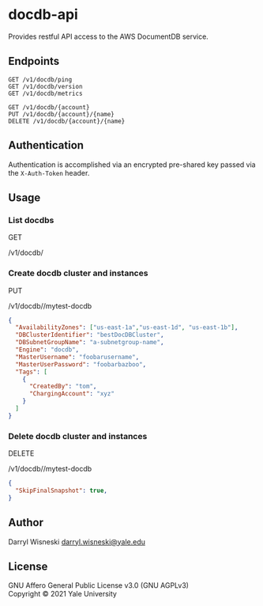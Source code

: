 # docdb-api

Provides restful API access to the AWS DocumentDB service.

## Endpoints

```
GET /v1/docdb/ping
GET /v1/docdb/version
GET /v1/docdb/metrics

GET /v1/docdb/{account}
PUT /v1/docdb/{account}/{name}
DELETE /v1/docdb/{account}/{name}
```

## Authentication

Authentication is accomplished via an encrypted pre-shared key passed via the `X-Auth-Token` header.

## Usage

### List docdbs

GET

/v1/docdb/<AWSAccountID>

### Create docdb cluster and instances

PUT

/v1/docdb/<AWSAccountID>/mytest-docdb

```JSON
{
  "AvailabilityZones": ["us-east-1a","us-east-1d", "us-east-1b"],
  "DBClusterIdentifier": "bestDocDBCluster",
  "DBSubnetGroupName": "a-subnetgroup-name",
  "Engine": "docdb",
  "MasterUsername": "foobarusername",
  "MasterUserPassword": "foobarbazboo",
  "Tags": [
    {
      "CreatedBy": "tom",
      "ChargingAccount": "xyz"
    }
  ]
}
```

### Delete docdb cluster and instances

DELETE

/v1/docdb/<AWSAccountID>/mytest-docdb

```JSON
{
  "SkipFinalSnapshot": true,
}
```

## Author

Darryl Wisneski <darryl.wisneski@yale.edu>

## License

GNU Affero General Public License v3.0 (GNU AGPLv3)  
Copyright © 2021 Yale University
